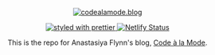 <p align="center">
  <a href="https://codealamode.blog/">
    <img
      src="https://codealamode.blog/blog.png"
      alt="codealamode.blog"
      title="codealamode.blog"
    />
  </a>
</p>

<p align="center">
  <a href="https://github.com/prettier/prettier">
    <img
      src="https://img.shields.io/badge/styled_with-prettier-ff69b4.svg"
      alt="styled with prettier"
    />
  </a>
  <a href="https://app.netlify.com/sites/determined-noyce-bc7907/deploys">
    <img
      src="https://api.netlify.com/api/v1/badges/e9a6f50b-49d3-4eeb-83a4-4a16118fa2c9/deploy-status"
      alt="Netlify Status"
    />
  </a>
</p>

<p align="center">
  This is the repo for Anastasiya Flynn's blog, <a href="https://codealamode.blog/">Code à la Mode</a>.
</p>
